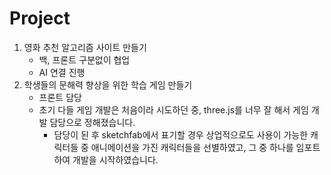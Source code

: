 # Project
1. 영화 추천 알고리즘 사이트 만들기
    * 백, 프론트 구분없이 협업
    * AI 연결 진행
2. 학생들의 문해력 향상을 위한 학습 게임 만들기
    * 프론트 담당
    * 초기 다들 게임 개발은 처음이라 시도하던 중, three.js를 너무 잘 해서 게임 개발 담당으로 정해졌습니다.
        * 담당이 된 후 sketchfab에서 표기할 경우 상업적으로도 사용이 가능한 캐릭터들 중 애니메이션을 가진 캐릭터들을 선별하였고, 그 중 하나를 임포트 하여 개발을 시작하였습니다.
        

